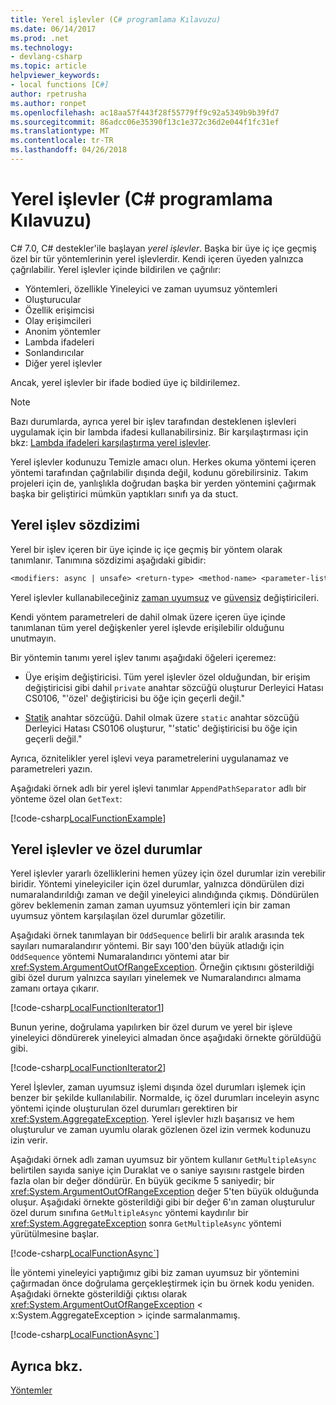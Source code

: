 ```yaml
---
title: Yerel işlevler (C# programlama Kılavuzu)
ms.date: 06/14/2017
ms.prod: .net
ms.technology:
- devlang-csharp
ms.topic: article
helpviewer_keywords:
- local functions [C#]
author: rpetrusha
ms.author: ronpet
ms.openlocfilehash: ac18aa57f443f28f55779ff9c92a5349b9b39fd7
ms.sourcegitcommit: 86adcc06e35390f13c1e372c36d2e044f1fc31ef
ms.translationtype: MT
ms.contentlocale: tr-TR
ms.lasthandoff: 04/26/2018
---
```

# <a name="local-functions-c-programming-guide"></a>Yerel işlevler (C# programlama Kılavuzu)

C# 7.0, C# destekler'ile başlayan *yerel işlevler*. Başka bir üye iç içe geçmiş özel bir tür yöntemlerinin yerel işlevlerdir. Kendi içeren üyeden yalnızca çağrılabilir. Yerel işlevler içinde bildirilen ve çağrılır:

- Yöntemleri, özellikle Yineleyici ve zaman uyumsuz yöntemleri
- Oluşturucular
- Özellik erişimcisi
- Olay erişimcileri
- Anonim yöntemler
- Lambda ifadeleri
- Sonlandırıcılar
- Diğer yerel işlevler

Ancak, yerel işlevler bir ifade bodied üye iç bildirilemez.

> [!NOTE]
> Bazı durumlarda, ayrıca yerel bir işlev tarafından desteklenen işlevleri uygulamak için bir lambda ifadesi kullanabilirsiniz. Bir karşılaştırması için bkz: [Lambda ifadeleri karşılaştırma yerel işlevler](../../local-functions-vs-lambdas.md).

Yerel işlevler kodunuzu Temizle amacı olun. Herkes okuma yöntemi içeren yöntemi tarafından çağrılabilir dışında değil, kodunu görebilirsiniz. Takım projeleri için de, yanlışlıkla doğrudan başka bir yerden yöntemini çağırmak başka bir geliştirici mümkün yaptıkları sınıfı ya da stuct.
 
## <a name="local-function-syntax"></a>Yerel işlev sözdizimi

Yerel bir işlev içeren bir üye içinde iç içe geçmiş bir yöntem olarak tanımlanır. Tanımına sözdizimi aşağıdaki gibidir:

```txt
<modifiers: async | unsafe> <return-type> <method-name> <parameter-list>
```

Yerel işlevler kullanabileceğiniz [zaman uyumsuz](../../language-reference/keywords/async.md) ve [güvensiz](../../language-reference/keywords/unsafe.md) değiştiricileri. 

Kendi yöntem parametreleri de dahil olmak üzere içeren üye içinde tanımlanan tüm yerel değişkenler yerel işlevde erişilebilir olduğunu unutmayın. 

Bir yöntemin tanımı yerel işlev tanımı aşağıdaki öğeleri içeremez:

- Üye erişim değiştiricisi. Tüm yerel işlevler özel olduğundan, bir erişim değiştiricisi gibi dahil `private` anahtar sözcüğü oluşturur Derleyici Hatası CS0106, "'özel' değiştiricisi bu öğe için geçerli değil."
 
- [Statik](../../language-reference/keywords/static.md) anahtar sözcüğü. Dahil olmak üzere `static` anahtar sözcüğü Derleyici Hatası CS0106 oluşturur, "'static' değiştiricisi bu öğe için geçerli değil."

Ayrıca, öznitelikler yerel işlevi veya parametrelerini uygulanamaz ve parametreleri yazın. 
 
Aşağıdaki örnek adlı bir yerel işlevi tanımlar `AppendPathSeparator` adlı bir yönteme özel olan `GetText`:
   
[!code-csharp[LocalFunctionExample](../../../../samples/snippets/csharp/programming-guide/classes-and-structs/local-functions1.cs)]  
   
## <a name="local-functions-and-exceptions"></a>Yerel işlevler ve özel durumlar

Yerel işlevler yararlı özelliklerini hemen yüzey için özel durumlar izin verebilir biridir. Yöntemi yineleyiciler için özel durumlar, yalnızca döndürülen dizi numaralandırıldığı zaman ve değil yineleyici alındığında çıkmış. Döndürülen görev beklemenin zaman zaman uyumsuz yöntemleri için bir zaman uyumsuz yöntem karşılaşılan özel durumlar gözetilir. 

Aşağıdaki örnek tanımlayan bir `OddSequence` belirli bir aralık arasında tek sayıları numaralandırır yöntemi. Bir sayı 100'den büyük atladığı için `OddSequence` yöntemi Numaralandırıcı yöntemi atar bir <xref:System.ArgumentOutOfRangeException>. Örneğin çıktısını gösterildiği gibi özel durum yalnızca sayıları yinelemek ve Numaralandırıcı almama zamanı ortaya çıkarır.

[!code-csharp[LocalFunctionIterator1](../../../../samples/snippets/csharp/programming-guide/classes-and-structs/local-functions-iterator1.cs)] 

Bunun yerine, doğrulama yapılırken bir özel durum ve yerel bir işleve yineleyici döndürerek yineleyici almadan önce aşağıdaki örnekte görüldüğü gibi.

[!code-csharp[LocalFunctionIterator2](../../../../samples/snippets/csharp/programming-guide/classes-and-structs/local-functions-iterator2.cs)]

Yerel İşlevler, zaman uyumsuz işlemi dışında özel durumları işlemek için benzer bir şekilde kullanılabilir. Normalde, iç özel durumları inceleyin async yöntemi içinde oluşturulan özel durumları gerektiren bir <xref:System.AggregateException>. Yerel işlevler hızlı başarısız ve hem oluşturulur ve zaman uyumlu olarak gözlenen özel izin vermek kodunuzu izin verir.

Aşağıdaki örnek adlı zaman uyumsuz bir yöntem kullanır `GetMultipleAsync` belirtilen sayıda saniye için Duraklat ve o saniye sayısını rastgele birden fazla olan bir değer döndürür. En büyük gecikme 5 saniyedir; bir <xref:System.ArgumentOutOfRangeException> değer 5'ten büyük olduğunda oluşur. Aşağıdaki örnekte gösterildiği gibi bir değer 6'ın zaman oluşturulur özel durum sınıfına `GetMultipleAsync` yöntemi kaydırılır bir <xref:System.AggregateException> sonra `GetMultipleAsync` yöntemi yürütülmesine başlar.

[!code-csharp[LocalFunctionAsync`](../../../../samples/snippets/csharp/programming-guide/classes-and-structs/local-functions-async1.cs)] 

İle yöntemi yineleyici yaptığımız gibi biz zaman uyumsuz bir yöntemini çağırmadan önce doğrulama gerçekleştirmek için bu örnek kodu yeniden. Aşağıdaki örnekte gösterildiği çıktısı olarak <xref:System.ArgumentOutOfRangeException> < x:System.AggregateException > içinde sarmalanmamış.

[!code-csharp[LocalFunctionAsync`](../../../../samples/snippets/csharp/programming-guide/classes-and-structs/local-functions-async2.cs)] 

## <a name="see-also"></a>Ayrıca bkz.
[Yöntemler](methods.md)
